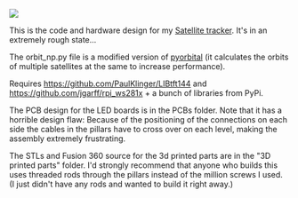 [![](http://img.youtube.com/vi/Xof4bjcwHAY/0.jpg)](http://www.youtube.com/watch?v=Xof4bjcwHAY "Project video")

This is the code and hardware design for my [Satellite tracker](https://www.reddit.com/r/space/comments/9py5qd/i_made_a_thingy_that_shows_satellites_and_space/).
It's in an extremely rough state...

The orbit_np.py file is a modified version of [pyorbital](https://github.com/pytroll/pyorbital)
(it calculates the orbits of multiple satellites at the same to increase performance).

Requires https://github.com/PaulKlinger/LIBtft144 and https://github.com/jgarff/rpi_ws281x + a bunch of libraries from PyPi.

The PCB design for the LED boards is in the PCBs folder. Note that it has a horrible design flaw:
Because of the positioning of the connections on each side the cables in the pillars have to cross over on each level,
making the assembly extremely frustrating.

The STLs and Fusion 360 source for the 3d printed parts are in the "3D printed parts" folder.
I'd strongly recommend that anyone who builds this uses threaded rods through the pillars instead of the million screws
I used. (I just didn't have any rods and wanted to build it right away.)
